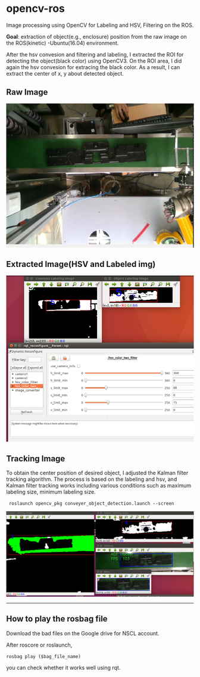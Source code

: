 # opencv-ros

Image processing using OpenCV for Labeling and HSV, Filtering on the ROS.

__Goal__: extraction of object(e.g., enclosure) position from the raw image on the ROS(kinetic) -Ubuntu(16.04) environment.

After the hsv convesion and filtering and labeling, I extracted the ROI for detecting the object(black color) using OpenCV3.
On the ROI area, I did again the hsv convesion for extracing the black color. 
As a result, I can extract the center of x, y about detected object.

## Raw Image

![HSV & Labeling](img/raw_img.png)


## Extracted Image(HSV and Labeled img)

![HSV & Labeling](img/result.png)



## Tracking Image

To obtain the center position of desired object, I adjusted the Kalman filter tracking algorithm. 
The process is based on the labeling and hsv, and Kalman filter tracking works including various conditions such as maximum labeling size, minimum labeling size.

<pre><code> roslaunch opencv_pkg conveyer_object_detection.launch --screen </code></pre>


![Tracking](img/tracking.png)

-------


## How to play the rosbag file

Download the bad files on the Google drive for NSCL account.

After roscore or roslaunch,

```
rosbag play ($bag_file_name) 
```

you can check whether it works well using rqt.
